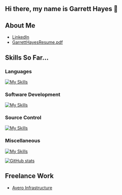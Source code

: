## Hi there, my name is Garrett Hayes 👋

## About Me

- [LinkedIn](https://www.linkedin.com/in/garrett-bridges-hayes/)
- [GarrettHayesResume.pdf](https://github.com/user-attachments/files/18481032/GarrettHayesResume.pdf)

## Skills So Far...

### Languages
[![My Skills](https://skillicons.dev/icons?i=cpp,cs,js,py,ts)](https://skillicons.dev)

### Software Development
[![My Skills](https://skillicons.dev/icons?i=react,html,css,bootstrap,dotnet,jquery,nextjs,express,nodejs,flutter&perline=5)](https://skillicons.dev)

### Source Control
[![My Skills](https://skillicons.dev/icons?i=git,github,gitlab)](https://skillicons.dev)

### Miscellaneous
[![My Skills](https://skillicons.dev/icons?i=aws,azure,bash,debian,linux,redhat,mongodb,npm,opencv,qt,r,raspberrypi,ubuntu,visualstudio,vscode&perline=5)](https://skillicons.dev)

[![GitHub stats](https://github-readme-stats.vercel.app/api?username=bridgeshayes&hide=stars&theme=tokyonight&hide_rank=true)](https://github.com/anuraghazra/github-readme-stats)

## Freelance Work
- [Avero Infrastructure](https://averoit.com/)
